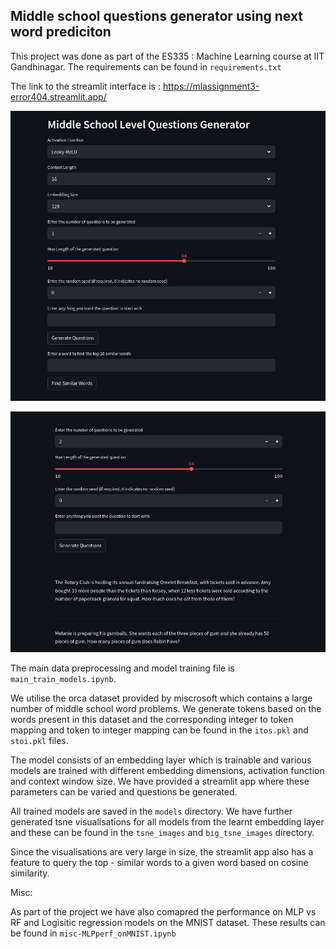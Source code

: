 ## Middle school questions generator using next word prediciton

This project was done as part of the ES335 : Machine Learning course at IIT Gandhinagar.
The requirements can be found in `requirements.txt`

The link to the streamlit interface is :
https://mlassignment3-error404.streamlit.app/

![alt text](interface.png)

![alt text](interface_working.png)

The main data preprocessing and model training file is `main_train_models.ipynb`.

 We utilise the orca dataset provided by miscrosoft which contains a large number of middle school word problems. We generate tokens based on the words present in this dataset and the corresponding integer to token mapping and token to integer mapping can be found in the `itos.pkl` and `stoi.pkl` files.

 The model consists of an embedding layer which is trainable and various models are trained with different embedding dimensions, activation function and context window size. We have provided a streamlit app where these parameters can be varied and questions be generated.

 All trained models are saved in the `models` directory. We have further generated tsne visualisations for all models from the learnt embedding layer and these can be found in the `tsne_images` and `big_tsne_images` directory.

Since the visualisations are very large in size, the streamlit app also has a feature to query the top - similar words to a given word based on cosine similarity.

Misc:

As part of the project we have also comapred the performance on MLP vs RF and Logisitic regression models on the MNIST dataset. These results can be found in `misc-MLPperf_onMNIST.ipynb`

